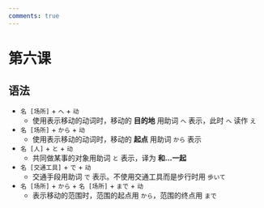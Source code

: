 ```yaml
---
comments: true
---
```


# 第六课

## 语法

- `名 [场所]` + `へ` + `动`
  - 使用表示移动的动词时，移动的 **目的地** 用助词 `へ` 表示，此时 `へ` 读作 `え`
- `名 [场所]` + `から` + `动`
  - 使用表示移动的动词时，移动的 **起点** 用助词 `から` 表示
- `名 [人]` + `と` + `动`
  - 共同做某事的对象用助词 `と` 表示，译为 **和…一起**
- `名 [交通工具]` + `で` + `动`
  - 交通手段用助词 `で` 表示。不使用交通工具而是步行时用 `歩いて`
- `名 [场所]` + `から` + `名 [场所]` + `まで` + `动`
  - 表示移动的范围时，范围的起点用 `から`，范围的终点用 `まで`